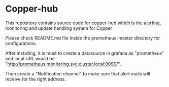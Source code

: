 # Copper-hub

This repository contains source code for copper-hub which is the alerting, monitoring and update handling system for Copper

Please check README.md file inside the premetheus-master directory for configurations.

After installing, it is must to create a datasource in grafana as "prometheus" and local URL would be "http://prometheus.monitoring.svc.cluster.local:9090/".

Then create a "Notification channel" to make sure that alert mails will receive for the right address.